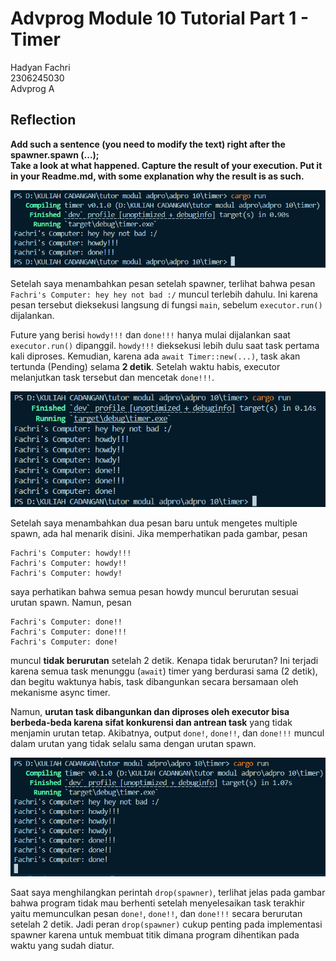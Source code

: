 # Advprog Module 10 Tutorial Part 1 - Timer
Hadyan Fachri\
2306245030\
Advprog A

## Reflection
**Add such a sentence (you need to modify the text) right after the spawner.spawn (...);  
Take a look at what happened. Capture the result of your execution. 
Put it in your Readme.md, with some explanation why the result is as such.**

![alt text](image.png)

Setelah saya menambahkan pesan setelah spawner, terlihat bahwa pesan `Fachri's Computer: hey hey not bad :/` muncul terlebih dahulu. Ini karena pesan tersebut dieksekusi langsung di fungsi `main`, sebelum `executor.run()` dijalankan.

Future yang berisi `howdy!!!` dan `done!!!` hanya mulai dijalankan saat `executor.run()` dipanggil. `howdy!!!` dieksekusi lebih dulu saat task pertama kali diproses. Kemudian, karena ada `await Timer::new(...)`, task akan tertunda (Pending) selama **2 detik**. Setelah waktu habis, executor melanjutkan task tersebut dan mencetak `done!!!`.

![alt text](image-1.png)

Setelah saya menambahkan dua pesan baru untuk mengetes multiple spawn, ada hal menarik disini. Jika memperhatikan pada gambar, pesan
```
Fachri's Computer: howdy!!!
Fachri's Computer: howdy!!
Fachri's Computer: howdy!
```
saya perhatikan bahwa semua pesan howdy muncul berurutan sesuai urutan spawn. Namun, pesan
```
Fachri's Computer: done!!
Fachri's Computer: done!!!
Fachri's Computer: done!
```
muncul **tidak berurutan** setelah 2 detik. Kenapa tidak berurutan? Ini terjadi karena semua task menunggu (`await`) timer yang berdurasi sama (2 detik), dan begitu waktunya habis, task dibangunkan secara bersamaan oleh mekanisme async timer. 

Namun, **urutan task dibangunkan dan diproses oleh executor bisa berbeda-beda karena sifat konkurensi dan antrean task** yang tidak menjamin urutan tetap. Akibatnya, output `done!`, `done!!`, dan `done!!!` muncul dalam urutan yang tidak selalu sama dengan urutan spawn.

![alt text](image-2.png)

Saat saya menghilangkan perintah `drop(spawner)`, terlihat jelas pada gambar bahwa program tidak mau berhenti setelah menyelesaikan task terakhir yaitu memunculkan pesan `done!`, `done!!`, dan `done!!!` secara berurutan setelah 2 detik. Jadi peran `drop(spawner)` cukup penting pada implementasi spawner karena untuk membuat titik dimana program dihentikan pada waktu yang sudah diatur.